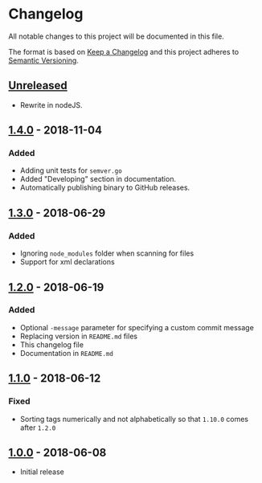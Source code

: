 # Changelog
All notable changes to this project will be documented in this file.

The format is based on [Keep a Changelog](http://keepachangelog.com/en/1.0.0/)
and this project adheres to [Semantic Versioning](http://semver.org/spec/v2.0.0.html).

## [Unreleased]

- Rewrite in nodeJS.

## [1.4.0] - 2018-11-04

### Added
- Adding unit tests for `semver.go`
- Added "Developing" section in documentation.
- Automatically publishing binary to GitHub releases.

## [1.3.0] - 2018-06-29

### Added
- Ignoring `node_modules` folder when scanning for files
- Support for xml declarations

## [1.2.0] - 2018-06-19

### Added
- Optional `-message` parameter for specifying a custom commit message
- Replacing version in `README.md` files
- This changelog file
- Documentation in `README.md`

## [1.1.0] - 2018-06-12

### Fixed
- Sorting tags numerically and not alphabetically so that `1.10.0` comes after `1.2.0`

## [1.0.0] - 2018-06-08
- Initial release


[Unreleased]: https://github.com/ngeor/yart/compare/v1.4.0...HEAD
[1.4.0]: https://github.com/ngeor/yart/compare/v1.3.0...v1.4.0
[1.3.0]: https://github.com/ngeor/yart/compare/v1.2.0...v1.3.0
[1.2.0]: https://github.com/ngeor/yart/compare/v1.1.0...v1.2.0
[1.1.0]: https://github.com/ngeor/yart/compare/v1.0.0...v1.1.0
[1.0.0]: https://github.com/ngeor/yart/tree/v1.0.0
